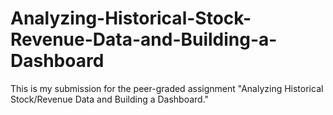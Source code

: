 # Analyzing-Historical-Stock-Revenue-Data-and-Building-a-Dashboard

This is my submission for the peer-graded assignment "Analyzing Historical Stock/Revenue Data and Building a Dashboard."

